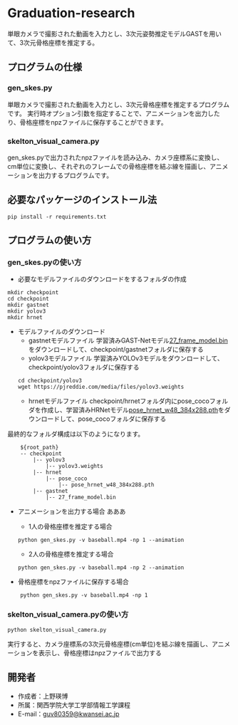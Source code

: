 # Graduation-research
単眼カメラで撮影された動画を入力とし、3次元姿勢推定モデルGASTを用いて、3次元骨格座標を推定する。

## プログラムの仕様

### gen_skes.py
単眼カメラで撮影された動画を入力とし、3次元骨格座標を推定するプログラムです。
実行時オプション引数を指定することで、アニメーションを出力したり、骨格座標をnpzファイルに保存することができます。

### skelton_visual_camera.py
gen_skes.pyで出力されたnpzファイルを読み込み、カメラ座標系に変換し、cm単位に変換し、それぞれのフレームでの骨格座標を結ぶ線を描画し、アニメーションを出力するプログラムです。

## 必要なパッケージのインストール法
```
pip install -r requirements.txt
```

## プログラムの使い方

### gen_skes.pyの使い方

* 必要なモデルファイルのダウンロードをするフォルダの作成
```
mkdir checkpoint
cd checkpoint
mkdir gastnet
mkdir yolov3
mkdir hrnet
```
* モデルファイルのダウンロード
    * gastnetモデルファイル
    学習済みGAST-Netモデル[27_frame_model.bin](https://drive.google.com/file/d/1vh29QoxIfNT4Roqw1SuHDxxKex53xlOB/)をダウンロードして、checkpoint/gastnetフォルダに保存する
    * yolov3モデルファイル
    学習済みYOLOv3モデルをダウンロードして、checkpoint/yolov3フォルダに保存する
    ```
    cd checkpoint/yolov3
    wget https://pjreddie.com/media/files/yolov3.weights
    ```
    * hrnetモデルファイル
    checkpoint/hrnetフォルダ内にpose_cocoフォルダを作成し、学習済みHRNetモデル[pose_hrnet_w48_384x288.pth](https://drive.google.com/file/d/1UoJhTtjHNByZSm96W3yFTfU5upJnsKiS/view)をダウンロードして、pose_cocoフォルダに保存する
    

最終的なフォルダ構成は以下のようになります。
```
    ${root_path}
    -- checkpoint
        |-- yolov3
            |-- yolov3.weights
        |-- hrnet
            |-- pose_coco
                |-- pose_hrnet_w48_384x288.pth
        |-- gastnet
            |-- 27_frame_model.bin
```



* アニメーションを出力する場合
あああ
    * 1人の骨格座標を推定する場合
    ```
    python gen_skes.py -v baseball.mp4 -np 1 --animation
    ```

    * 2人の骨格座標を推定する場合
    ```
    python gen_skes.py -v baseball.mp4 -np 2 --animation
    ```


* 骨格座標をnpzファイルに保存する場合
```
    python gen_skes.py -v baseball.mp4 -np 1
```

### skelton_visual_camera.pyの使い方
```
python skelton_visual_camera.py
```
実行すると、カメラ座標系の3次元骨格座標(cm単位)を結ぶ線を描画し、アニメーションを表示し、骨格座標はnpzファイルで出力する


## 開発者

* 作成者：上野瑛博
* 所属：関西学院大学工学部情報工学課程
* E-mail：guv80359@kwansei.ac.jp
